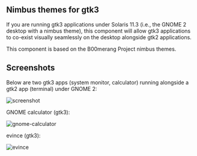## Nimbus themes for gtk3

If you are running gtk3 applications under Solaris 11.3 (i.e., the
GNOME 2 desktop with a nimbus theme), this component will allow gtk3
applications to co-exist visually seamlessly on the desktop alongside
gtk2 applications.

This component is based on the B00merang Project nimbus themes.


## Screenshots

Below are two gtk3 apps (system monitor, calculator) running alongside
a gtk2 app (terminal) under GNOME 2:

![screenshot](https://raw.githubusercontent.com/RinTinCan/solaris-rtutils/master/components/look-and-feel/nimbus-gtk3/screenshot.png "screenshot")

GNOME calculator (gtk3):

![gnome-calculator](https://raw.githubusercontent.com/RinTinCan/solaris-rtutils/master/components/look-and-feel/nimbus-gtk3/screenshot-calc.png "gnome-calculator")

evince (gtk3):

![evince](https://raw.githubusercontent.com/RinTinCan/solaris-rtutils/master/components/look-and-feel/nimbus-gtk3/screenshot-evince.png "evince")
